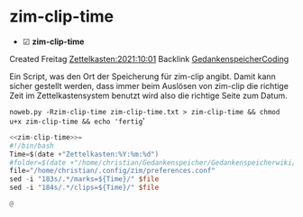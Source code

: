 # zim-clip-time

* ☑ **zim-clip-time**  

Created Freitag [Zettelkasten:2021:10:01]()
Backlink [GedankenspeicherCoding](../GedankenspeicherCoding.md)


Ein Script, was den Ort der Speicherung für zim-clip angibt. Damit kann sicher gestellt werden, dass immer beim Auslösen von zim-clip die richtige Zeit im Zettelkastensystem benutzt wird also die richtige Seite zum Datum. 

  ``noweb.py -Rzim-clip-time zim-clip-time.txt > zim-clip-time && chmod u+x zim-clip-time && echo 'fertig``'

```awk
<<zim-clip-time>>=
#!/bin/bash
Time=$(date +"Zettelkasten:%Y:%m:%d")
#folder=$(date +"/home/christian/Gedankenspeicher/Gedankenspeicherwiki/Zettelkasten/%Y/%m/%d" -r "$1")
file="/home/christian/.config/zim/preferences.conf"
sed -i "183s/.*/marks=${Time}/" $file
sed -i "184s/.*/clips=${Time}/" $file

@
```



